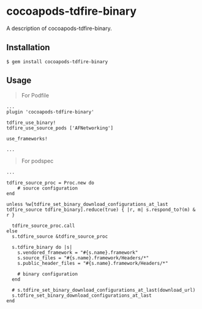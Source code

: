 # cocoapods-tdfire-binary

A description of cocoapods-tdfire-binary.

## Installation

    $ gem install cocoapods-tdfire-binary

## Usage


> For Podfile

```
...
plugin 'cocoapods-tdfire-binary'

tdfire_use_binary!
tdfire_use_source_pods ['AFNetworking']

use_frameworks!

...

```

> For podspec

```
...

tdfire_source_proc = Proc.new do
    # source configuration
end

unless %w[tdfire_set_binary_download_configurations_at_last tdfire_source tdfire_binary].reduce(true) { |r, m| s.respond_to?(m) & r }
    
  tdfire_source_proc.call
else
  s.tdfire_source &tdfire_source_proc
  
  s.tdfire_binary do |s|
    s.vendored_framework = "#{s.name}.framework"
    s.source_files = "#{s.name}.framework/Headers/*"
    s.public_header_files = "#{s.name}.framework/Headers/*"

    # binary configuration
  end
  
  # s.tdfire_set_binary_download_configurations_at_last(download_url)
  s.tdfire_set_binary_download_configurations_at_last
end

```
